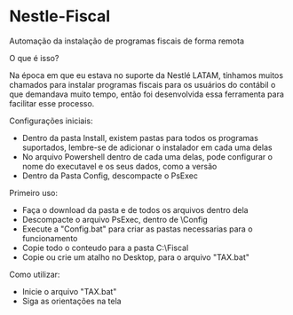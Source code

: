 # Nestle-Fiscal
Automação da instalação de programas fiscais de forma remota

O que é isso? 

Na época em que eu estava no suporte da Nestlé LATAM, tínhamos muitos chamados para instalar programas fiscais para os usuários do contábil
o que demandava muito tempo, então foi desenvolvida essa ferramenta para facilitar esse processo. 

Configurações iniciais:
* Dentro da pasta Install, existem pastas para todos os programas suportados, lembre-se de adicionar o instalador em cada uma delas
* No arquivo Powershell dentro de cada uma delas, pode configurar o nome do executavel e os seus dados, como a versão
* Dentro da Pasta Config, descompacte o PsExec

Primeiro uso: 
* Faça o download da pasta e de todos os arquivos dentro dela
* Descompacte o arquivo PsExec, dentro de \Config
* Execute a "Config.bat" para criar as pastas necessarias para o funcionamento
* Copie todo o conteudo para a pasta C:\Fiscal
* Copie ou crie um atalho no Desktop, para o arquivo "TAX.bat"

Como utilizar: 
* Inicie o arquivo "TAX.bat"
* Siga as orientações na tela

